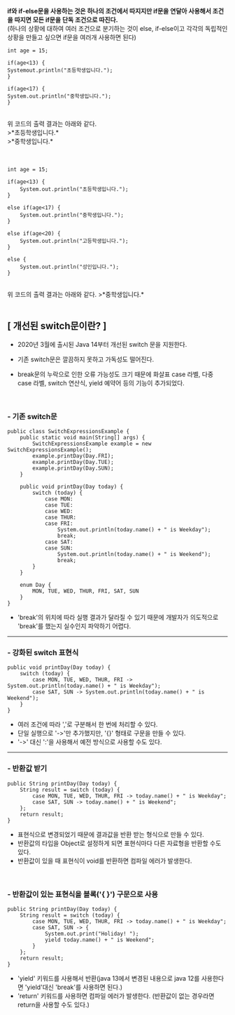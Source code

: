 **if와 if-else문을 사용하는 것은 하나의 조건에서 따지지만 if문을 연달아 사용해서 조건을 따지면 모든 if문을 단독 조건으로 따진다.**<br>
(하나의 상황에 대하여 여러 조건으로 분기하는 것이 else, if-else이고 각각의 독립적인 상황을 만들고 싶으면 if문을 여러개 사용하면 된다)<br>

```
int age = 15;

if(age<13) {
Systemout.println("초등학생입니다.");
}

if(age<17) {
System.out.println("중학생입니다.");
}
```
<br>
위 코드의 출력 결과는 아래와 같다. <br>
>*초등학생입니다.*<br>
>*중학생입니다.*<br>

<br>
<br>


```
int age = 15;

if(age<13) {
    System.out.println("초등학생입니다.");
}

else if(age<17) {
    System.out.println("중학생입니다.");
}

else if(age<20) {
    System.out.println("고등학생입니다.");
}

else {
    System.out.println("성인입니다.");
}
```
<br>
위 코드의 출력 결과는 아래와 같다.
>*중학생입니다.* <br>

<br>

## [ 개선된 switch문이란? ]
- 2020년 3월에 출시된 Java 14부터 개선된 switch 문을 지원한다.

- 기존 switch문은 깔끔하지 못하고 가독성도 떨어진다.

- break문의 누락으로 인한 오류 가능성도 크기 때문에 화살표 case 라벨, 다중 case 라벨, switch 연산식, yield 예약어 등의 기능이 추가되었다.
<br>

 ### - 기존 switch문 
```
public class SwitchExpressionsExample {
    public static void main(String[] args) {
        SwitchExpressionsExample example = new SwitchExpressionsExample();
        example.printDay(Day.FRI);
        example.printDay(Day.TUE);
        example.printDay(Day.SUN);
    }

    public void printDay(Day today) {
        switch (today) {
            case MON:
            case TUE:
            case WED:
            case THUR:
            case FRI:
                System.out.println(today.name() + " is Weekday");
                break;
            case SAT:
            case SUN:
                System.out.println(today.name() + " is Weekend");
                break;
        }
    }

    enum Day {
        MON, TUE, WED, THUR, FRI, SAT, SUN
    }
}
```
- 'break'의 위치에 따라 실행 결과가 달라질 수 있기 때문에 개발자가 의도적으로 'break'를 했는지 실수인지 파악하기 어렵다.<br>
***

### - 강화된 switch 표현식

```
public void printDay(Day today) {
    switch (today) {
        case MON, TUE, WED, THUR, FRI -> System.out.println(today.name() + " is Weekday");
        case SAT, SUN -> System.out.println(today.name() + " is Weekend");
    }
}
```

- 여러 조건에 따라 ','로 구분해서 한 번에 처리할 수 있다.
- 단일 실행으로 '->'만 추가했지만, '{}' 형태로 구문을 만들 수 있다.
- '->' 대신 ':'을 사용해서 예전 방식으로 사용할 수도 있다.
***
### - 반환값 받기
```
public String printDay(Day today) {
    String result = switch (today) {
        case MON, TUE, WED, THUR, FRI -> today.name() + " is Weekday";
        case SAT, SUN -> today.name() + " is Weekend";
    };
    return result;
}
```
- 표현식으로 변경되었기 때문에 결과값을 반환 받는 형식으로 만들 수 있다.
- 반환값의 타입을 Object로 설정하게 되면 표현식마다 다른 자료형을 반환할 수도 있다.
- 반환값이 있을 때 표현식이 void를 반환하면 컴파일 에러가 발생한다.
<br>

### - 반환값이 있는 표현식을 블록('{ }') 구문으로 사용
```
public String printDay(Day today) {
    String result = switch (today) {
        case MON, TUE, WED, THUR, FRI -> today.name() + " is Weekday";
        case SAT, SUN -> {
            System.out.print("Holiday! ");
            yield today.name() + " is Weekend";
        }
    };
    return result;
}
```
- 'yield' 키워드를 사용해서 반환(java 13에서 변경된 내용으로 java 12를 사용한다면 'yield'대신 'break'를 사용하면 된다.)
- 'return' 키워드를 사용하면 컴파일 에러가 발생한다. (반환값이 없는 경우라면 return을 사용할 수도 있다.)
